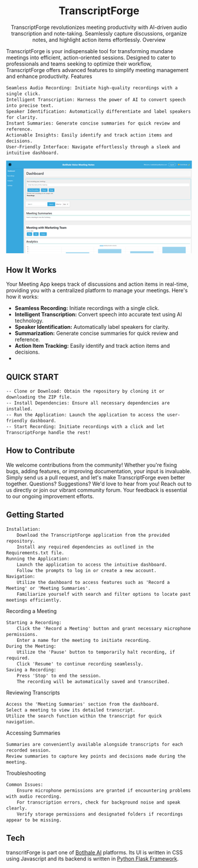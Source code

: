 



<h1 color="blue" align="center">TranscriptForge</h1>
<p align="center">
TranscriptForge revolutionizes meeting productivity with AI-driven audio transcription and note-taking. Seamlessly capture discussions, organize notes, and highlight action items effortlessly.
Overview


TranscriptForge is your indispensable tool for transforming mundane meetings into efficient, action-oriented sessions. Designed to cater to professionals and teams seeking to optimize their workflow, TranscriptForge offers advanced features to simplify meeting management and enhance productivity.
Features

    Seamless Audio Recording: Initiate high-quality recordings with a single click.
    Intelligent Transcription: Harness the power of AI to convert speech into precise text.
    Speaker Identification: Automatically differentiate and label speakers for clarity.
    Instant Summaries: Generate concise summaries for quick review and reference.
    Actionable Insights: Easily identify and track action items and decisions.
    User-Friendly Interface: Navigate effortlessly through a sleek and intuitive dashboard.


<p align="center">
   <img width="718px" src="static/css/vs.png" />
</p>

## How It Works

Your Meeting App keeps track of discussions and action items in real-time, providing you with a centralized platform to manage your meetings. Here's how it works:

- **Seamless Recording:** Initiate recordings with a single click.
- **Intelligent Transcription:** Convert speech into accurate text using AI technology.
- **Speaker Identification:** Automatically label speakers for clarity.
- **Summarization:** Generate concise summaries for quick review and reference.
- **Action Item Tracking:** Easily identify and track action items and decisions.
- 
## QUICK START
    -- Clone or Download: Obtain the repository by cloning it or downloading the ZIP file.
    -- Install Dependencies: Ensure all necessary dependencies are installed.
    -- Run the Application: Launch the application to access the user-friendly dashboard.
    -- Start Recording: Initiate recordings with a click and let TranscriptForge handle the rest!

## How to Contribute
We welcome contributions from the community! Whether you're fixing bugs, adding features, or improving documentation, your input is invaluable. Simply send us a pull request, and let's make TranscriptForge even better together.
Questions? Suggestions? We'd love to hear from you! Reach out to us directly or join our vibrant community forum. Your feedback is essential to our ongoing improvement efforts.

## Getting Started

    Installation:
        Download the TranscriptForge application from the provided repository.
        Install any required dependencies as outlined in the Requirements.txt file.
    Running the Application:
        Launch the application to access the intuitive dashboard.
        Follow the prompts to log in or create a new account.
    Navigation:
        Utilize the dashboard to access features such as 'Record a Meeting' or 'Meeting Summaries'.
        Familiarize yourself with search and filter options to locate past meetings efficiently.

Recording a Meeting

    Starting a Recording:
        Click the 'Record a Meeting' button and grant necessary microphone permissions.
        Enter a name for the meeting to initiate recording.
    During the Meeting:
        Utilize the 'Pause' button to temporarily halt recording, if required.
        Click 'Resume' to continue recording seamlessly.
    Saving a Recording:
        Press 'Stop' to end the session.
        The recording will be automatically saved and transcribed.

Reviewing Transcripts

    Access the 'Meeting Summaries' section from the dashboard.
    Select a meeting to view its detailed transcript.
    Utilize the search function within the transcript for quick navigation.

Accessing Summaries

    Summaries are conveniently available alongside transcripts for each recorded session.
    Review summaries to capture key points and decisions made during the meeting.

Troubleshooting

    Common Issues:
        Ensure microphone permissions are granted if encountering problems with audio recording.
        For transcription errors, check for background noise and speak clearly.
        Verify storage permissions and designated folders if recordings appear to be missing.

## Tech

transcritForge is part one of [Botlhale AI](https://botlhale.ai/) platforms. Its UI is written in CSS using Javascript and its backend is written in [Python Flask Framework](https://www.python.org/).

